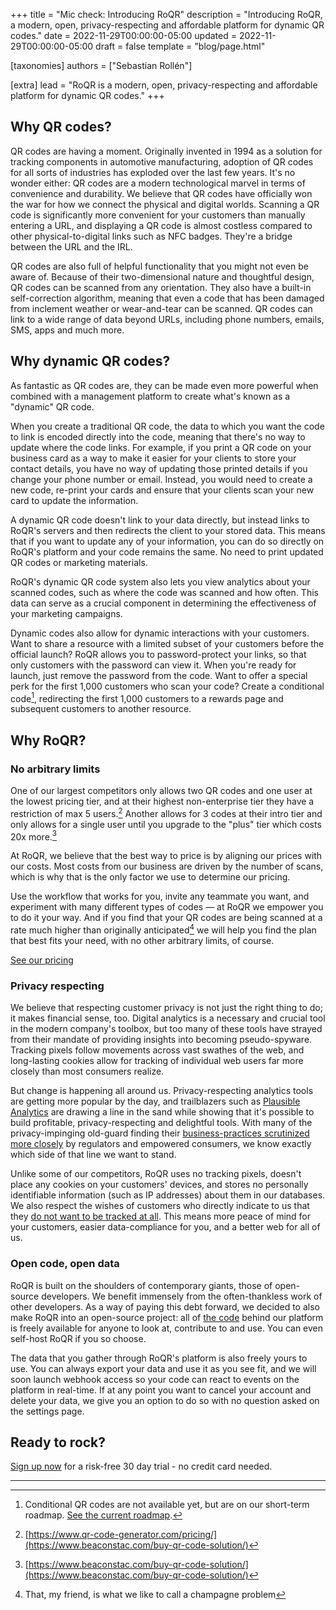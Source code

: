 +++
title = "Mic check: Introducing RoQR"
description = "Introducing RoQR, a modern, open, privacy-respecting and affordable platform for dynamic QR codes."
date = 2022-11-29T00:00:00-05:00
updated = 2022-11-29T00:00:00-05:00
draft = false
template = "blog/page.html"

[taxonomies]
authors = ["Sebastian Rollén"]

[extra]
lead = "RoQR is a modern, open, privacy-respecting and affordable platform for dynamic QR codes."
+++

## Why QR codes?

QR codes are having a moment. Originally invented in 1994 as a solution for tracking components in automotive manufacturing, adoption of QR codes for all sorts of industries has exploded over the last few years. It's no wonder either: QR codes are a modern technological marvel in terms of convenience and durability. We believe that QR codes have officially won the war for how we connect the physical and digital worlds. Scanning a QR code is significantly more convenient for your customers than manually entering a URL, and displaying a QR code is almost costless compared to other physical-to-digital links such as NFC badges. They're a bridge between the URL and the IRL.

QR codes are also full of helpful functionality that you might not even be aware of. Because of their two-dimensional nature and thoughtful design, QR codes can be scanned from any orientation. They also have a built-in self-correction algorithm, meaning that even a code that has been damaged from inclement weather or wear-and-tear can be scanned. QR codes can link to a wide range of data beyond URLs, including phone numbers, emails, SMS, apps and much more. 

## Why dynamic QR codes?

As fantastic as QR codes are, they can be made even more powerful when combined with a management platform to create what's known as a "dynamic" QR code.

When you create a traditional QR code, the data to which you want the code to link is encoded directly into the code, meaning that there's no way to update where the code links. For example, if you print a QR code on your business card as a way to make it easier for your clients to store your contact details, you have no way of updating those printed details if you change your phone number or email. Instead, you would need to create a new code, re-print your cards and ensure that your clients scan your new card to update the information.

A dynamic QR code doesn't link to your data directly, but instead links to RoQR's servers and then redirects the client to your stored data. This means that if you want to update any of your information, you can do so directly on RoQR's platform and your code remains the same. No need to print updated QR codes or marketing materials.

RoQR's dynamic QR code system also lets you view analytics about your scanned codes, such as where the code was scanned and how often. This data can serve as a crucial component in determining the effectiveness of your marketing campaigns.

Dynamic codes also allow for dynamic interactions with your customers. Want to share a resource with a limited subset of your customers before the official launch? RoQR allows you to password-protect your links, so that only customers with the password can view it. When you're ready for launch, just remove the password from the code. Want to offer a special perk for the first 1,000 customers who scan your code? Create a conditional code[^1], redirecting the first 1,000 customers to a rewards page and subsequent customers to another resource.

## Why RoQR?

### No arbitrary limits

One of our largest competitors only allows two QR codes and one user at the lowest pricing tier, and at their highest non-enterprise tier they have a restriction of max 5 users.[^2] Another allows for 3 codes at their intro tier and only allows for a single user until you upgrade to the "plus" tier which costs 20x more.[^3]

At RoQR, we believe that the best way to price is by aligning our prices with our costs. Most costs from our business are driven by the number of scans, which is why that is the only factor we use to determine our pricing. 

Use the workflow that works for you, invite any teammate you want, and experiment with many different types of codes — at RoQR we empower you to do it your way. And if you find that your QR codes are being scanned at a rate much higher than originally anticipated[^4] we will help you find the plan that best fits your need, with no other arbitrary limits, of course.

[See our pricing](https://roqr.app/marketing#Pricing)

### Privacy respecting

We believe that respecting customer privacy is not just the right thing to do; it makes financial sense, too. Digital analytics is a necessary and crucial tool in the modern company's toolbox, but too many of these tools have strayed from their mandate of providing insights into becoming pseudo-spyware. Tracking pixels follow movements across vast swathes of the web, and long-lasting cookies allow for tracking of individual web users far more closely than most consumers realize. 

But change is happening all around us. Privacy-respecting analytics tools are getting more popular by the day, and trailblazers such as [Plausible Analytics](https://plausible.io/) are drawing a line in the sand while showing that it's possible to build profitable, privacy-respecting and delightful tools. With many of the privacy-impinging old-guard finding their [business-practices scrutinized more closely](https://techcrunch.com/2022/06/23/google-analytics-italy-eu-data-transfers/) by regulators and empowered consumers, we know exactly which side of that line we want to stand.

Unlike some of our competitors, RoQR uses no tracking pixels, doesn't place any cookies on your customers' devices, and stores no personally identifiable information (such as IP addresses) about them in our databases. We also respect the wishes of customers who directly indicate to us that they [do not want to be tracked at all](https://developer.mozilla.org/en-US/docs/Web/HTTP/Headers/DNT). This means more peace of mind for your customers, easier data-compliance for you, and a better web for all of us.

### Open code, open data

RoQR is built on the shoulders of contemporary giants, those of open-source developers. We benefit immensely from the often-thankless work of other developers. As a way of paying this debt forward, we decided to also make RoQR into an open-source project: all of [the code](https://github.com/RoQR/RoQR) behind our platform is freely available for anyone to look at, contribute to and use. You can even self-host RoQR if you so choose.

The data that you gather through RoQR's platform is also freely yours to use. You can always export your data and use it as you see fit, and we will soon launch webhook access so your code can react to events on the platform in real-time. If at any point you want to cancel your account and delete your data, we give you an option to do so with no question asked on the settings page.

## Ready to rock?

[Sign up now](https://roqr.app/users/sign_up) for a risk-free 30 day trial - no credit card needed.

---
[^1]: Conditional QR codes are not available yet, but are on our short-term roadmap. [See the current roadmap](../../roadmap).

[^2]: [https://www.qr-code-generator.com/pricing/](https://www.beaconstac.com/buy-qr-code-solution/)

[^3]: [https://www.beaconstac.com/buy-qr-code-solution/](https://www.beaconstac.com/buy-qr-code-solution/)

[^4]: That, my friend, is what we like to call a champagne problem
